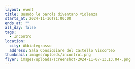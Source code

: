 ```yaml
---
layout: event
title: Quando le parole diventano violenza
starts_at: 2024-11-16T21:00:00
ends_at: ""
all_day: false
tags:
  - Incontro
location:
  city: Abbiategrasso
  address: Sala Consigliare del Castello Visconteo
thumbnail: images/uploads/incontro1.png
flyer: images/uploads/screenshot-2024-11-07-13.13.04-.png
---
```

